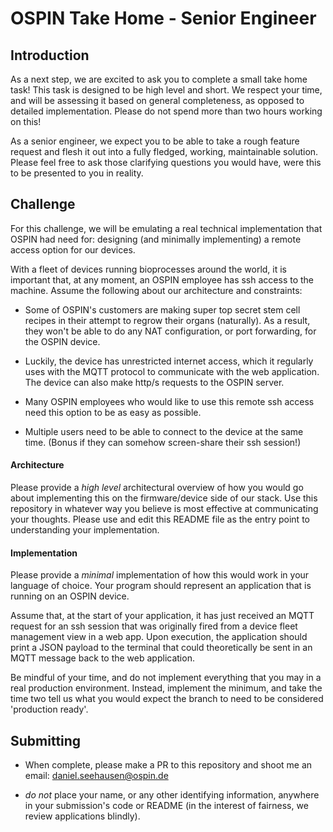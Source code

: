 # OSPIN Take Home - Senior Engineer

## Introduction
As a next step, we are excited to ask you to complete a small take home task! This task is designed to be high level and short. We respect your time, and will be assessing it based on general completeness, as opposed to detailed implementation. Please do not spend more than two hours working on this!

As a senior engineer, we expect you to be able to take a rough feature request and flesh it out into a fully fledged, working, maintainable solution. Please feel free to ask those clarifying questions you would have, were this to be presented to you in reality.

## Challenge
For this challenge, we will be emulating a real technical implementation that OSPIN had need for: designing (and minimally implementing) a remote access option for our devices.

With a fleet of devices running bioprocesses around the world, it is important that, at any moment, an OSPIN employee has ssh access to the machine. Assume the following about our architecture and constraints:

- Some of OSPIN's customers are making super top secret stem cell recipes in their attempt to regrow their organs (naturally). As a result, they won't be able to do any NAT configuration, or port forwarding, for the OSPIN device.

- Luckily, the device has unrestricted internet access, which it regularly uses with the MQTT protocol to communicate with the web application. The device can also make http/s requests to the OSPIN server.

- Many OSPIN employees who would like to use this remote ssh access need this option to be as easy as possible.

- Multiple users need to be able to connect to the device at the same time. (Bonus if they can somehow screen-share their ssh session!)

#### Architecture
Please provide a _high level_ architectural overview of how you would go about implementing this on the firmware/device side of our stack. Use this repository in whatever way you believe is most effective at communicating your thoughts. Please use and edit this README file as the entry point to understanding your implementation.

#### Implementation
Please provide a _minimal_ implementation of how this would work in your language of choice. Your program should represent an application that is running on an OSPIN device.

Assume that, at the start of your application, it has just received an MQTT request for an ssh session that was originally fired from a device fleet management view in a web app. Upon execution, the application should print a JSON payload to the terminal that could theoretically be sent in an MQTT message back to the web application.

Be mindful of your time, and do not implement everything that you may in a real production environment. Instead, implement the minimum, and take the time two tell us what you would expect the branch to need to be considered 'production ready'.

## Submitting
- When complete, please make a PR to this repository and shoot me an email: daniel.seehausen@ospin.de

- _do not_ place your name, or any other identifying information, anywhere in your submission's code or README (in the interest of fairness, we review applications blindly).
